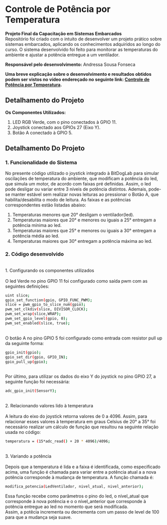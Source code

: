 # Controle de Potência por Temperatura

__Projeto Final da Capacitação em Sistemas Embarcados__<br>
Repositório foi criado com o intuito de desenvolver um projeto prático sobre sistemas embarcados, aplicando os conhecimentos adquiridos ao longo do curso. O sistema desenvolvido foi feito para monitorar as temperaturas do ambiente e ajustar a potência entregue a um ventilador.

__Responsável pelo desenvolvimento:__
Andressa Sousa Fonseca

__Uma breve explicação sobre o desenvolvimento e resultados obtidos podem ser vistos no vídeo endereçado no seguinte link: [Controle de Potência por Temperatura](https://youtu.be/S63_e2cmdzc?si=VAG-EfJSgHWxxnmf).__

## Detalhamento do Projeto

__Os Componentes Utilizados:__
1) LED RGB Verde, com o pino conectados à GPIO 11.
2) Joystick conectado aos GPIOs 27 (Eixo Y).
4) Botão A conectado à GPIO 5.

## Detalhamento Do Projeto

### 1. Funcionalidade do Sistema

No presente código utilizado o joystick integrado à BitDogLab para simular oscilações de temperatura do ambiente, que modificam a potência do led, que simula um motor, de acordo
com faixas pré definidas. Assim, o led pode desligar ou variar entre 3 níveis de potência distintos. Ademais, pode-se manter estável sem realizar novas leituras ao pressionar o Botão A, que habilita/desabilita o modo de leitura. As faixas e as potências correspondentes estão listadas abaixo: <br>
1. Temperaturas menores que 20° desligam o ventilador(led).
2. Temperaturas maiores que 20° e menores ou iguais a 25° entregam a potência mínima ao led.
3. Temperaturas maiores que 25° e menores ou iguais a 30° entregam a potência média ao led.
4. Temperaturas maiores que 30° entregam a potência máxima ao led.

### 2. Código desenvolvido
<br>
1. Configurando os componentes utilizados <br><br>
O led Verde no pino GPIO 11 foi configurado como saída pwm com as seguintes definições:

```bash
uint slice;
gpio_set_function(gpio, GPIO_FUNC_PWM);
slice = pwm_gpio_to_slice_num(gpio);
pwm_set_clkdiv(slice, DIVISOR_CLOCK);
pwm_set_wrap(slice,WRAP);
pwm_set_gpio_level(gpio, 0);
pwm_set_enabled(slice, true);
```
<br>O botão A no pino GPIO 5 foi configurado como entrada com resistor pull up da seguinte forma: 

```bash
gpio_init(gpio);
gpio_set_dir(gpio, GPIO_IN);
gpio_pull_up(gpio);
```

<br>Por último, para utilizar os dados do eixo Y do joystick no pino GPIO 27, a seguinte função foi necessária:
```bash
adc_gpio_init(SensorY);
```
<br>
2. Relacionando valores lido à temperatura <br><br>
A leitura do eixo do joystick retorna valores de 0 a 4096. Assim, para relacionar esses valores à temperatura em graus Celsius de 20° a 35° foi necessário realizar um cálculo de função que resultou na seguinte relação usada no código: 

```bash
temperatura = (15*adc_read() + 20 * 4096)/4096;
```
<br>
3. Variando a potência <br><br>
Depois que a temperatura é lida e a faixa é identificada, como especificado acima, uma função é chamada para variar entre a potência atual a a nova potência corresponde à mudança de temperatura. A função chamada é:

```bash
modifica_potencia(LedVentilador, nivel_atual, nivel_anterior);
```
Essa função recebe como parâmetros o pino do led, o nível_atual que corresponde à nova potência e o o nível_anterior que corresponde à potência entregue ao led no momento que será modificada.<br>
Assim, a potêcia incrementa ou decrementa com um passo de level de 100 para que a mudança seja suave.
